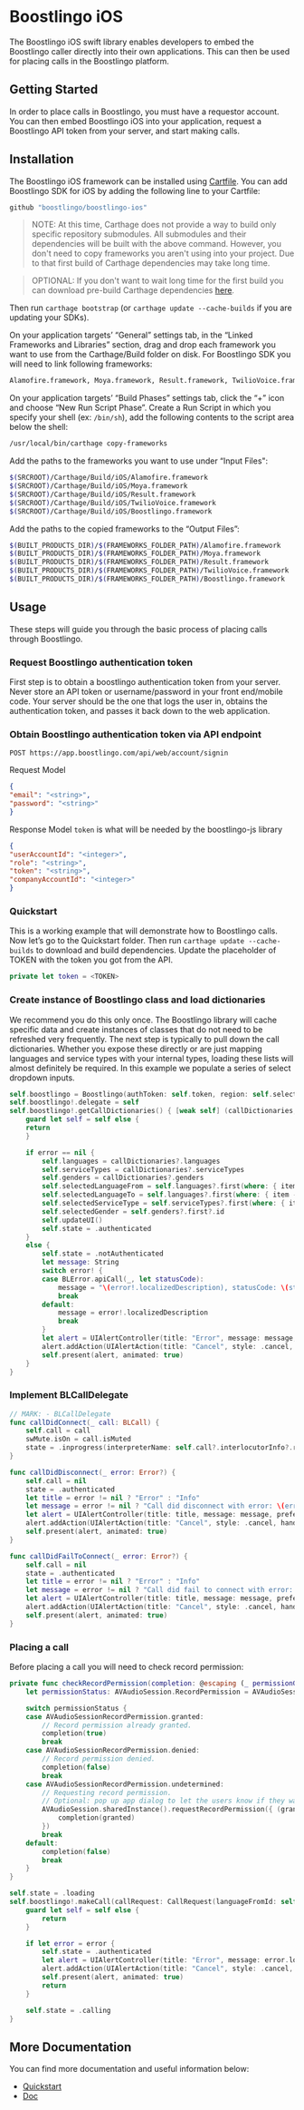 # Boostlingo iOS

The Boostlingo iOS swift library enables developers to embed the Boostlingo caller directly into their own applications. This can then be used for placing calls in the Boostlingo platform.

## Getting Started

In order to place calls in Boostlingo, you must have a requestor account. You can then embed Boostlingo iOS into your application, request a Boostlingo API token from your server, and start making calls.

## Installation

The Boostlingo iOS framework can be installed using [Cartfile](https://github.com/Carthage/Carthage).
You can add Boostlingo SDK for iOS by adding the following line to your Cartfile:

```sh
github "boostlingo/boostlingo-ios"
```

> NOTE: At this time, Carthage does not provide a way to build only specific repository submodules. All submodules and their dependencies will be built with the above command. However, you don't need to copy frameworks you aren't using into your project. Due to that first build of Carthage dependencies may take long time.

> OPTIONAL: If you don't want to wait long time for the first build you can download pre-build Carthage dependencies [here](http://connect.boostlingo.com/sdk/boostlingo-ios/0.1.3/Carthage.zip).

Then run `carthage bootstrap` (or `carthage update --cache-builds` if you are updating your SDKs).

On your application targets’ “General” settings tab, in the “Linked Frameworks and Libraries” section, drag and drop each framework you want to use from the Carthage/Build folder on disk. For Boostlingo SDK you will need to link following frameworks:

```sh
Alamofire.framework, Moya.framework, Result.framework, TwilioVoice.framework, Boostlingo.framework
```

On your application targets’ “Build Phases” settings tab, click the “+” icon and choose “New Run Script Phase”. Create a Run Script in which you specify your shell (ex: `/bin/sh`), add the following contents to the script area below the shell:

```sh
/usr/local/bin/carthage copy-frameworks
```

Add the paths to the frameworks you want to use under “Input Files":

```sh
$(SRCROOT)/Carthage/Build/iOS/Alamofire.framework
$(SRCROOT)/Carthage/Build/iOS/Moya.framework
$(SRCROOT)/Carthage/Build/iOS/Result.framework
$(SRCROOT)/Carthage/Build/iOS/TwilioVoice.framework
$(SRCROOT)/Carthage/Build/iOS/Boostlingo.framework
```

Add the paths to the copied frameworks to the “Output Files”:

```sh
$(BUILT_PRODUCTS_DIR)/$(FRAMEWORKS_FOLDER_PATH)/Alamofire.framework
$(BUILT_PRODUCTS_DIR)/$(FRAMEWORKS_FOLDER_PATH)/Moya.framework
$(BUILT_PRODUCTS_DIR)/$(FRAMEWORKS_FOLDER_PATH)/Result.framework
$(BUILT_PRODUCTS_DIR)/$(FRAMEWORKS_FOLDER_PATH)/TwilioVoice.framework
$(BUILT_PRODUCTS_DIR)/$(FRAMEWORKS_FOLDER_PATH)/Boostlingo.framework
```

## Usage

These steps will guide you through the basic process of placing calls through Boostlingo.

### Request Boostlingo authentication token

First step is to obtain a boostlingo authentication token from your server.  Never store an API token or username/password in your front end/mobile code.  Your server should be the one that logs the user in, obtains the authentication token, and passes it back down to the web application.

### Obtain Boostlingo authentication token via API endpoint

```
POST https://app.boostlingo.com/api/web/account/signin
```

Request Model

```json
{
"email": "<string>",
"password": "<string>"
}
```

Response Model
`token` is what will be needed by the boostlingo-js library

```json
{
"userAccountId": "<integer>",
"role": "<string>",
"token": "<string>",
"companyAccountId": "<integer>"
}
```

### Quickstart

This is a working example that will demonstrate how to Boostlingo calls.
Now let’s go to the Quickstart folder. Then run `carthage update --cache-builds` to download and build dependencies.
Update the placeholder of TOKEN with the token you got from the API.

```swift
private let token = <TOKEN>
```

### Create instance of Boostlingo class and load dictionaries

We recommend you do this only once. The Boostlingo library will cache specific data and create instances of classes that do not need to be refreshed very frequently. The next step is typically to pull down the call dictionaries. Whether you expose these directly or are just mapping languages and service types with your internal types, loading these lists will almost definitely be required. In this example we populate a series of select dropdown inputs.

```swift
self.boostlingo = Boostlingo(authToken: self.token, region: self.selectedRegion!, logLevel: BLLogLevel.error)
self.boostlingo!.delegate = self
self.boostlingo!.getCallDictionaries() { [weak self] (callDictionaries, error) in
    guard let self = self else {
    return
    }

    if error == nil {
        self.languages = callDictionaries?.languages
        self.serviceTypes = callDictionaries?.serviceTypes
        self.genders = callDictionaries?.genders
        self.selectedLanguageFrom = self.languages?.first(where: { item -> Bool in return item.id == 4 })?.id
        self.selectedLanguageTo = self.languages?.first(where: { item -> Bool in return item.id == 1 })?.id
        self.selectedServiceType = self.serviceTypes?.first(where: { item -> Bool in return item.id == 1 })?.id
        self.selectedGender = self.genders?.first?.id
        self.updateUI()
        self.state = .authenticated
    }
    else {
        self.state = .notAuthenticated
        let message: String
        switch error! {
        case BLError.apiCall(_, let statusCode):
            message = "\(error!.localizedDescription), statusCode: \(statusCode)"
            break
        default:
            message = error!.localizedDescription
            break
        }
        let alert = UIAlertController(title: "Error", message: message, preferredStyle: .alert)
        alert.addAction(UIAlertAction(title: "Cancel", style: .cancel, handler: nil))
        self.present(alert, animated: true)
    }
}
```

### Implement BLCallDelegate

```swift
// MARK: - BLCallDelegate
func callDidConnect(_ call: BLCall) {
    self.call = call
    swMute.isOn = call.isMuted
    state = .inprogress(interpreterName: self.call?.interlocutorInfo?.requiredName)
}

func callDidDisconnect(_ error: Error?) {
    self.call = nil
    state = .authenticated
    let title = error != nil ? "Error" : "Info"
    let message = error != nil ? "Call did disconnect with error: \(error!.localizedDescription)" : "Call did disconnect"
    let alert = UIAlertController(title: title, message: message, preferredStyle: .alert)
    alert.addAction(UIAlertAction(title: "Cancel", style: .cancel, handler: nil))
    self.present(alert, animated: true)
}

func callDidFailToConnect(_ error: Error?) {
    self.call = nil
    state = .authenticated
    let title = error != nil ? "Error" : "Info"
    let message = error != nil ? "Call did fail to connect with error: \(error!.localizedDescription)" : "Call did fail to connect"
    let alert = UIAlertController(title: title, message: message, preferredStyle: .alert)
    alert.addAction(UIAlertAction(title: "Cancel", style: .cancel, handler: nil))
    self.present(alert, animated: true)
}
```

### Placing a call

Before placing a call you will need to check record permission:

```swift
private func checkRecordPermission(completion: @escaping (_ permissionGranted: Bool) -> Void) {
    let permissionStatus: AVAudioSession.RecordPermission = AVAudioSession.sharedInstance().recordPermission

    switch permissionStatus {
    case AVAudioSessionRecordPermission.granted:
        // Record permission already granted.
        completion(true)
        break
    case AVAudioSessionRecordPermission.denied:
        // Record permission denied.
        completion(false)
        break
    case AVAudioSessionRecordPermission.undetermined:
        // Requesting record permission.
        // Optional: pop up app dialog to let the users know if they want to request.
        AVAudioSession.sharedInstance().requestRecordPermission({ (granted) in
            completion(granted)
        })
        break
    default:
        completion(false)
        break
    }
}
```

```swift
self.state = .loading
self.boostlingo!.makeCall(callRequest: CallRequest(languageFromId: self.selectedLanguageFrom!, languageToId: self.selectedLanguageTo!, serviceTypeId: self.selectedServiceType!, genderId: self.selectedGender)) { [weak self] error in
    guard let self = self else {
        return
    }

    if let error = error {
        self.state = .authenticated
        let alert = UIAlertController(title: "Error", message: error.localizedDescription, preferredStyle: .alert)
        alert.addAction(UIAlertAction(title: "Cancel", style: .cancel, handler: nil))
        self.present(alert, animated: true)
        return
    }

    self.state = .calling
}
```

## More Documentation

You can find more documentation and useful information below:

* [Quickstart](https://github.com/boostlingo/boostlingo-ios/tree/master/Quickstart)
* [Doc](http://connect.boostlingo.com/sdk/boostlingo-ios/0.1.3/docs/index.html)


